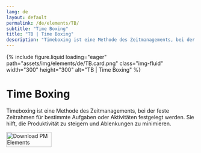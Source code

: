 ```yaml
---
lang: de
layout: default
permalink: /de/elements/TB/
subtitle: "Time Boxing"
title: "TB | Time Boxing"
description: "Timeboxing ist eine Methode des Zeitmanagements, bei der feste Zeitrahmen für bestimmte Aufgaben oder Aktivitäten festgelegt werden. Sie hilft, die Produktivität zu steigern und Ablenkungen zu minimieren."
---
```


{% include figure.liquid loading="eager" path="assets/img/elements/de/TB.card.png" class="img-fluid" width="300" height="300" alt="TB | Time Boxing" %}

# Time Boxing

Timeboxing ist eine Methode des Zeitmanagements, bei der feste Zeitrahmen für bestimmte Aufgaben oder Aktivitäten festgelegt werden. Sie hilft, die Produktivität zu steigern und Ablenkungen zu minimieren.

<a href="https://apps.apple.com/app/apple-store/id6738084498?pt=127441684&ct=website&mt=8">
  <img src="{{ "assets/img/en/appstore.png" | relative_url }}" width="120" height="40" alt="Download PM Elements">
</a>
